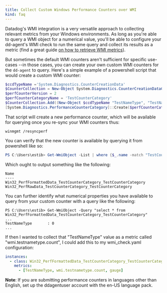 ```yaml
---
title: Collect Custom Windows Performance Counters over WMI
kind: faq
---
```


Datadog's WMI integration is a very versatile approach to collecting relevant metrics from your Windows environments. As long as you're able to query a WMI object for a numerical value, you'll be able to configure your dd-agent's WMI check to run the same query and collect its results as a metric (find a great guide [on how to retrieve WMI metrics][1]).

But sometimes the default WMI counters aren't sufficient for specific use-cases --in those cases, you can create your own custom WMI counters for the `dd-agent` to query. Here's a simple example of a powershell script that would create a custom WMI counter:

```powershell
$ccdTypeName ='System.Diagnostics.CounterCreationData'
$CounterCollection = New-Object System.Diagnostics.CounterCreationDataCollection
$perfCounterVersion = 2
$perfCounterCategoryName = 'TestCounterCategory'
$CounterCollection.Add((New-Object $ccdTypeName "TestNameType", "TestNameDescription", NumberOfItems32))
[System.Diagnostics.PerformanceCounterCategory]::Create($perfCounterCategoryName, $perfCounterVersion, [Diagnostics.PerformanceCounterCategoryType]::SingleInstance, $CounterCollection);
```

That script will create a new performance counter, which will be available for querying once you re-sync your WMI counters thus:

`winmgmt /resyncperf`

You can verify that the new counter is available by querying it from powershell like so:

```powershell
PS C:\Users\estib> Get-WmiObject -List | where {$_.name -match "TestCounterCategory"} | select Name
```

Which ought to output something like the following:

```text
Name
----
Win32_PerfFormattedData_TestCounterCategory_TestCounterCategory
Win32_PerfRawData_TestCounterCategory_TestCounterCategory
```

You can further identify what numerical properties you have available to query from your custom counter with a query like the following:

```text
PS C:\Users\estib> Get-WmiObject -Query "select * from Win32_PerfFormattedData_TestCounterCategory_TestCounterCategory"
...
TestNameType       : 0
...
```

If then I wanted to collect that "TestNameType" value as a metric called "wmi.testnametype.count", I could add this to my wmi_check.yaml configuration:

```yaml
instances:
  - class: Win32_PerfFormattedData_TestCounterCategory_TestCounterCategory
    metrics:
      - [TestNameType, wmi.testnametype.count, gauge]
```

**Note**: If you are submitting performance counters in languages other than English, set up the ddagentuser account with the en-US language pack.


[1]: /integrations/faq/how-to-retrieve-wmi-metrics/
